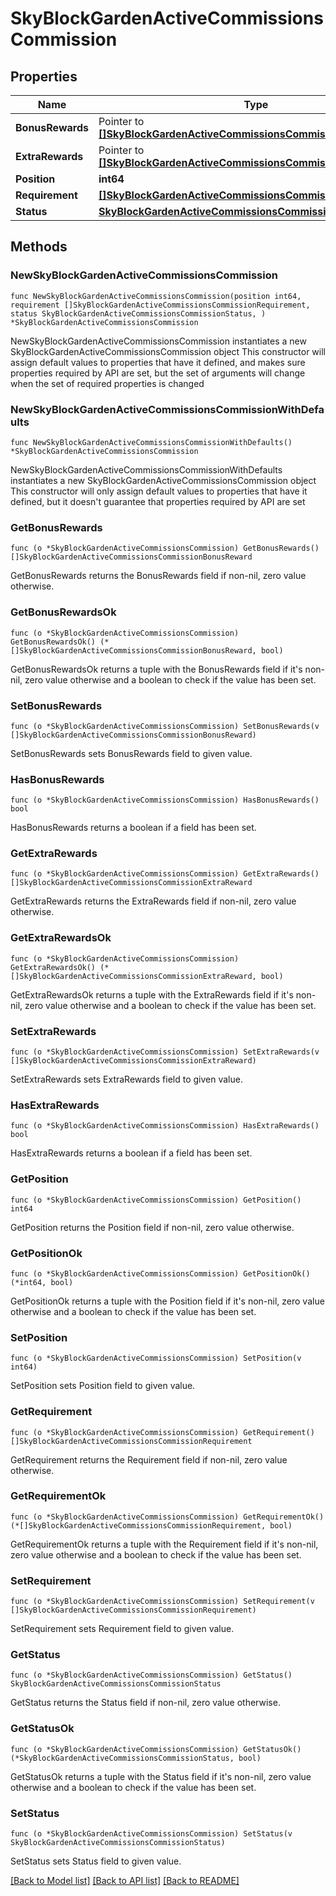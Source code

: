 # SkyBlockGardenActiveCommissionsCommission

## Properties

Name | Type | Description | Notes
------------ | ------------- | ------------- | -------------
**BonusRewards** | Pointer to [**[]SkyBlockGardenActiveCommissionsCommissionBonusReward**](SkyBlockGardenActiveCommissionsCommissionBonusReward.md) |  | [optional] 
**ExtraRewards** | Pointer to [**[]SkyBlockGardenActiveCommissionsCommissionExtraReward**](SkyBlockGardenActiveCommissionsCommissionExtraReward.md) |  | [optional] 
**Position** | **int64** |  | 
**Requirement** | [**[]SkyBlockGardenActiveCommissionsCommissionRequirement**](SkyBlockGardenActiveCommissionsCommissionRequirement.md) |  | 
**Status** | [**SkyBlockGardenActiveCommissionsCommissionStatus**](SkyBlockGardenActiveCommissionsCommissionStatus.md) |  | 

## Methods

### NewSkyBlockGardenActiveCommissionsCommission

`func NewSkyBlockGardenActiveCommissionsCommission(position int64, requirement []SkyBlockGardenActiveCommissionsCommissionRequirement, status SkyBlockGardenActiveCommissionsCommissionStatus, ) *SkyBlockGardenActiveCommissionsCommission`

NewSkyBlockGardenActiveCommissionsCommission instantiates a new SkyBlockGardenActiveCommissionsCommission object
This constructor will assign default values to properties that have it defined,
and makes sure properties required by API are set, but the set of arguments
will change when the set of required properties is changed

### NewSkyBlockGardenActiveCommissionsCommissionWithDefaults

`func NewSkyBlockGardenActiveCommissionsCommissionWithDefaults() *SkyBlockGardenActiveCommissionsCommission`

NewSkyBlockGardenActiveCommissionsCommissionWithDefaults instantiates a new SkyBlockGardenActiveCommissionsCommission object
This constructor will only assign default values to properties that have it defined,
but it doesn't guarantee that properties required by API are set

### GetBonusRewards

`func (o *SkyBlockGardenActiveCommissionsCommission) GetBonusRewards() []SkyBlockGardenActiveCommissionsCommissionBonusReward`

GetBonusRewards returns the BonusRewards field if non-nil, zero value otherwise.

### GetBonusRewardsOk

`func (o *SkyBlockGardenActiveCommissionsCommission) GetBonusRewardsOk() (*[]SkyBlockGardenActiveCommissionsCommissionBonusReward, bool)`

GetBonusRewardsOk returns a tuple with the BonusRewards field if it's non-nil, zero value otherwise
and a boolean to check if the value has been set.

### SetBonusRewards

`func (o *SkyBlockGardenActiveCommissionsCommission) SetBonusRewards(v []SkyBlockGardenActiveCommissionsCommissionBonusReward)`

SetBonusRewards sets BonusRewards field to given value.

### HasBonusRewards

`func (o *SkyBlockGardenActiveCommissionsCommission) HasBonusRewards() bool`

HasBonusRewards returns a boolean if a field has been set.

### GetExtraRewards

`func (o *SkyBlockGardenActiveCommissionsCommission) GetExtraRewards() []SkyBlockGardenActiveCommissionsCommissionExtraReward`

GetExtraRewards returns the ExtraRewards field if non-nil, zero value otherwise.

### GetExtraRewardsOk

`func (o *SkyBlockGardenActiveCommissionsCommission) GetExtraRewardsOk() (*[]SkyBlockGardenActiveCommissionsCommissionExtraReward, bool)`

GetExtraRewardsOk returns a tuple with the ExtraRewards field if it's non-nil, zero value otherwise
and a boolean to check if the value has been set.

### SetExtraRewards

`func (o *SkyBlockGardenActiveCommissionsCommission) SetExtraRewards(v []SkyBlockGardenActiveCommissionsCommissionExtraReward)`

SetExtraRewards sets ExtraRewards field to given value.

### HasExtraRewards

`func (o *SkyBlockGardenActiveCommissionsCommission) HasExtraRewards() bool`

HasExtraRewards returns a boolean if a field has been set.

### GetPosition

`func (o *SkyBlockGardenActiveCommissionsCommission) GetPosition() int64`

GetPosition returns the Position field if non-nil, zero value otherwise.

### GetPositionOk

`func (o *SkyBlockGardenActiveCommissionsCommission) GetPositionOk() (*int64, bool)`

GetPositionOk returns a tuple with the Position field if it's non-nil, zero value otherwise
and a boolean to check if the value has been set.

### SetPosition

`func (o *SkyBlockGardenActiveCommissionsCommission) SetPosition(v int64)`

SetPosition sets Position field to given value.


### GetRequirement

`func (o *SkyBlockGardenActiveCommissionsCommission) GetRequirement() []SkyBlockGardenActiveCommissionsCommissionRequirement`

GetRequirement returns the Requirement field if non-nil, zero value otherwise.

### GetRequirementOk

`func (o *SkyBlockGardenActiveCommissionsCommission) GetRequirementOk() (*[]SkyBlockGardenActiveCommissionsCommissionRequirement, bool)`

GetRequirementOk returns a tuple with the Requirement field if it's non-nil, zero value otherwise
and a boolean to check if the value has been set.

### SetRequirement

`func (o *SkyBlockGardenActiveCommissionsCommission) SetRequirement(v []SkyBlockGardenActiveCommissionsCommissionRequirement)`

SetRequirement sets Requirement field to given value.


### GetStatus

`func (o *SkyBlockGardenActiveCommissionsCommission) GetStatus() SkyBlockGardenActiveCommissionsCommissionStatus`

GetStatus returns the Status field if non-nil, zero value otherwise.

### GetStatusOk

`func (o *SkyBlockGardenActiveCommissionsCommission) GetStatusOk() (*SkyBlockGardenActiveCommissionsCommissionStatus, bool)`

GetStatusOk returns a tuple with the Status field if it's non-nil, zero value otherwise
and a boolean to check if the value has been set.

### SetStatus

`func (o *SkyBlockGardenActiveCommissionsCommission) SetStatus(v SkyBlockGardenActiveCommissionsCommissionStatus)`

SetStatus sets Status field to given value.



[[Back to Model list]](../README.md#documentation-for-models) [[Back to API list]](../README.md#documentation-for-api-endpoints) [[Back to README]](../README.md)



